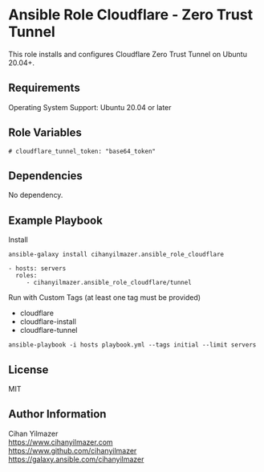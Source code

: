 Ansible Role Cloudflare - Zero Trust Tunnel
=========

This role installs and configures Cloudflare Zero Trust Tunnel on Ubuntu 20.04+.

Requirements
------------

Operating System Support: Ubuntu 20.04 or later

Role Variables
--------------

```
# cloudflare_tunnel_token: "base64_token"
```

Dependencies
------------

No dependency.

Example Playbook
----------------

Install
```
ansible-galaxy install cihanyilmazer.ansible_role_cloudflare
```

    - hosts: servers
      roles:
         - cihanyilmazer.ansible_role_cloudflare/tunnel

Run with Custom Tags (at least one tag must be provided)
- cloudflare
- cloudflare-install
- cloudflare-tunnel

```
ansible-playbook -i hosts playbook.yml --tags initial --limit servers
```

License
-------

MIT

Author Information
------------------

Cihan Yilmazer<br />
https://www.cihanyilmazer.com<br />
https://www.github.com/cihanyilmazer<br />
https://galaxy.ansible.com/cihanyilmazer<br />